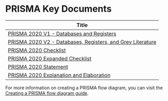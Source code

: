# PRISMA Key Documents

| Title                                                                                                                                 |
| ------------------------------------------------------------------------------------------------------------------------------------- |
| [PRISMA 2020 V1 - Databases and Registers](https://guides.lib.unc.edu/ld.php?content\_id=61167715)                                    |
| [PRISMA 2020 V2 - Databases, Registers, and Grey Literature](https://guides.lib.unc.edu/ld.php?content\_id=61167765)                  |
| [PRISMA 2020 Checklist](http://dx.doi.org/10.1136/bmj.n71)                                                                            |
| [PRISMA 2020 Expanded Checklist](https://guides.lib.unc.edu/ld.php?content\_id=61167653)                                              |
| [PRISMA 2020 Statement](http://dx.doi.org/10.1136/bmj.n160)                                                                           |
| [PRISMA 2020 Explanation and Elaboration](https://github.com/drshahizan/research-material/blob/main/SLR/PRISMA\_2020\_checklist.docx) |

For more information on creating a PRISMA flow diagram, you can visit the [Creating a PRISMA flow diagram guide](https://guides.lib.unc.edu/prisma).

